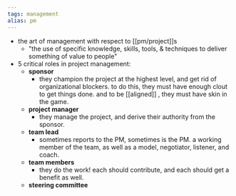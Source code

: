 ```yaml
---
tags: management
alias: pm
---
```


- the art of management with respect to [[pm/project]]s
	- "the use of specific knowledge, skills, tools, & techniques to deliver something of value to people"
- 5 critical roles in project management:
	- **sponsor**
		- they champion the project at the highest level, and get rid of organizational blockers. to do this, they must have enough clout to get things done. and to be [[aligned]] , they must have skin in the game.
	- **project manager**
		- they manage the project, and derive their authority from the sponsor.
	- **team lead**
		- sometimes reports to the PM, sometimes is the PM. a working member of the team, as well as a model, negotiator, listener, and coach.
	- **team members**
		- they do the work! each should contribute, and each should get a benefit as well.
	- **steering committee**
